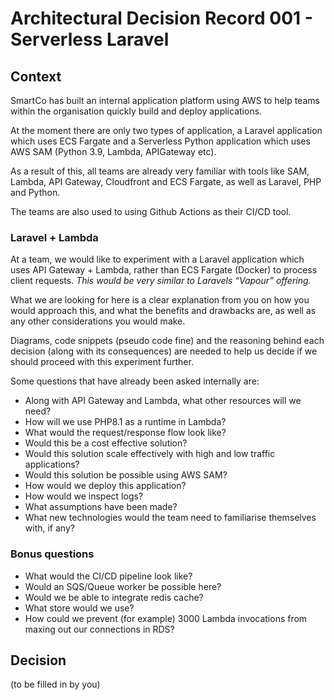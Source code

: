 # Architectural Decision Record 001 - Serverless Laravel

## Context

SmartCo has built an internal application platform using AWS to help teams within the organisation quickly build and deploy applications.

At the moment there are only two types of application, a Laravel application which uses ECS Fargate and a Serverless Python application which uses AWS SAM (Python 3.9, Lambda, APIGateway etc).

As a result of this, all teams are already very familiar with tools like SAM, Lambda, API Gateway, Cloudfront and ECS Fargate, as well as Laravel, PHP and Python.

The teams are also used to using Github Actions as their CI/CD tool.

### Laravel + Lambda

At a team, we would like to experiment with a Laravel application which uses API Gateway + Lambda, rather than ECS Fargate (Docker) to process client requests. _This would be very similar to Laravels “Vapour” offering._

What we are looking for here is a clear explanation from you on how you would approach this, and what the benefits and drawbacks are, as well as any other considerations you would make.

Diagrams, code snippets (pseudo code fine) and the reasoning behind each decision (along with its consequences) are needed to help us decide if we should proceed with this experiment further.

Some questions that have already been asked internally are:

* Along with API Gateway and Lambda, what other resources will we need?
* How will we use PHP8.1 as a runtime in Lambda?
* What would the request/response flow look like?
* Would this be a cost effective solution?
* Would this solution scale effectively with high and low traffic applications?
* Would this solution be possible using AWS SAM?
* How would we deploy this application?
* How would we inspect logs?
* What assumptions have been made?
* What new technologies would the team need to familiarise themselves with, if any?

### Bonus questions

* What would the CI/CD pipeline look like?
* Would an SQS/Queue worker be possible here?
* Would we be able to integrate redis cache?
* What store would we use?
* How could we prevent (for example) 3000 Lambda invocations from maxing out our connections in RDS?

## Decision

(to be filled in by you)